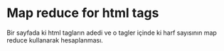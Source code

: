 # Map reduce for html tags

Bir sayfada ki html tagların adedi ve o tagler içinde ki harf sayısının map reduce kullanarak hesaplanması.

